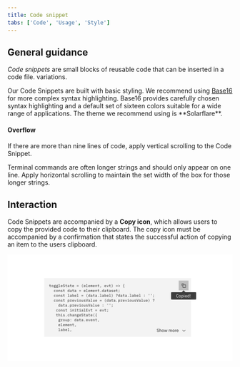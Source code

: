 ```yaml
---
title: Code snippet
tabs: ['Code', 'Usage', 'Style']
---
```


## General guidance

_Code snippets_ are small blocks of reusable code that can be inserted in a code file.
variations.


<p>Our Code Snippets are built with basic styling. We recommend using <a href="https://github.com/chriskempson/base16" target=blank>Base16</a> for more complex syntax highlighting. Base16 provides carefully chosen syntax highlighting and a default set of sixteen colors suitable for a wide range of applications. The theme we recommend using is **Solarflare**.</p>

#### Overflow

If there are more than nine lines of code, apply vertical scrolling to the Code Snippet.

Terminal commands are often longer strings and should only appear on one line. Apply horizontal scrolling to maintain the set width of the box for those longer strings.


## Interaction

Code Snippets are accompanied by a **Copy icon**, which allows users to copy the provided code to their clipboard. The copy icon must be accompanied by a confirmation that states the successful action of copying an item to the users clipboard.

<image-component cols="8" >

![code snippet example](images/code-snippet-usage-1.png)

</image-component>
